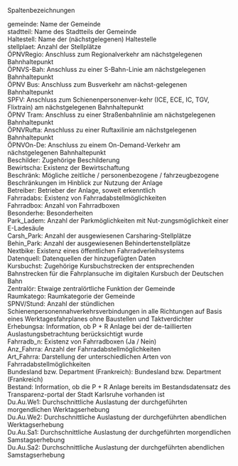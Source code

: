 Spaltenbezeichnungen



gemeinde: Name der Gemeinde<br>
stadtteil: Name des Stadtteils der Gemeinde<br>
Haltestell: Name der (nächstgelegenen) Haltestelle<br>
stellplaet: Anzahl der Stellplätze<br>
ÖPNVRegio:	Anschluss zum Regionalverkehr am nächstgelegenen Bahnhaltepunkt<br>
ÖPNVS-Bah: Anschluss zu einer S-Bahn-Linie am nächstgelegenen Bahnhaltepunkt<br>
ÖPNV Bus: Anschluss zum Busverkehr am nächst-gelegenen Bahnhaltepunkt <br>
SPFV: Anschluss zum Schienenpersonenver-kehr (ICE, ECE, IC, TGV, Flixtrain) am nächstgelegenen Bahnhaltepunkt<br>
ÖPNV Tram: Anschluss zu einer Straßenbahnlinie am nächstgelegenen Bahnhaltepunkt<br>
ÖPNVRufta: Anschluss zu einer Ruftaxilinie am nächstgelegenen Bahnhaltepunkt<br>
ÖPNVOn-De: Anschluss zu einem On-Demand-Verkehr am nächstgelegenen Bahnhaltepunkt<br>
Beschilder: Zugehörige Beschilderung<br>
Bewirtscha: Existenz der Bewirtschaftung<br>
Beschränk: Mögliche zeitliche / personenbezogene / fahrzeugbezogene Beschränkungen im Hinblick zur Nutzung der Anlage<br>
Betreiber: Betrieber der Anlage, soweit erkenntlich<br>
Fahrradabs: Existenz von Fahrradabstellmöglichkeiten <br>
Fahrradbox: Anzahl von Fahrradboxen<br>
Besonderhe: Besonderheiten<br>
Park_Ladem: Anzahl der Parkmöglichkeiten mit Nut-zungsmöglichkeit einer E-Ladesäule<br>
Carsh_Park: Anzahl der ausgewiesenen Carsharing-Stellplätze<br>
Behin_Park: Anzahl der ausgewiesenen Behindertenstellplätze<br>
Nextbike: Existenz eines öffentlichen Fahrradverleihsystems<br>
Datenquell: Datenquellen der hinzugefügten Daten<br>
Kursbuchst: Zugehörige Kursbuchstrecken der entsprechenden Bahnstrecken für die Fahrplansuche im digitalen Kursbuch der Deutschen Bahn<br>
Zentralör: Etwaige zentralörtliche Funktion der Gemeinde<br>
Raumkatego: Raumkategorie der Gemeinde<br>
SPNV/Stund: Anzahl der stündlichen Schienenpersonennahverkehrsverbindungen in alle Richtungen auf Basis eines Werktagesfahrplanes ohne Baustellen und Taktverdichter<br>
Erhebungsa: Information, ob P + R Anlage bei der de-taillierten Auslastungsbetrachtung berücksichtigt wurde<br>
Fahrradb_n: Existenz von Fahrradboxen (Ja / Nein)<br>
Anz_Fahrra: Anzahl der Fahrradabstellmöglichkeiten<br>
Art_Fahrra: Darstellung der unterschiedlichen Arten von Fahrradabstellmöglichkeiten<br>
Bundesland bzw. Department (Frankreich): Bundesland bzw. Department (Frankreich)<br>
Bestand: Information, ob die P + R Anlage bereits im Bestandsdatensatz des Transparenz-portal der Stadt Karlsruhe vorhanden ist<br>
Du.Au.We1: Durchschnittliche Auslastung der durchgeführten morgendlichen Werktagserhebung<br>
Du.Au.We2: Durchschnittliche Auslastung der durchgeführten abendlichen Werktagserhebung<br>
Du.Au.Sa1: Durchschnittliche Auslastung der durchgeführten morgendlichen Samstagserhebung<br>
Du.Au.Sa2: Durchschnittliche Auslastung der durchgeführten abendlichen Samstagserhebung<br>
